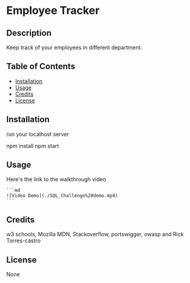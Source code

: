 # Employee Tracker

## Description

Keep track of your employees in different department.

## Table of Contents 

- [Installation](#installation)
- [Usage](#usage)
- [Credits](#credits)
- [License](#license)

## Installation

run your localhost server

npm install
 npm start

## Usage

Here's the link to the walkthrough video

    ```md
    ![Video Demo](./SQL_Challenge%20demo.mp4)
    ```

## Credits

w3 schools, Mozilla MDN, Stackoverflow, portswigger, owasp and Rick Torres-castro

## License

None

